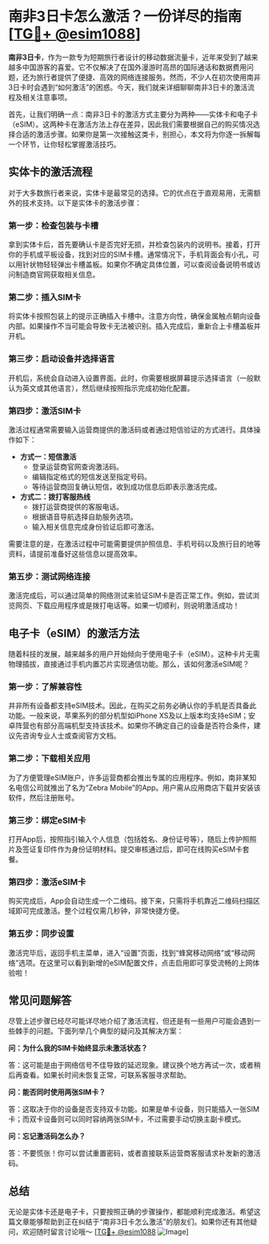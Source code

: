 # 南非3日卡怎么激活？一份详尽的指南[[TG💪+ @esim1088](https://t.me/s/esim1088)]

**南非3日卡**，作为一款专为短期旅行者设计的移动数据流量卡，近年来受到了越来越多中国游客的喜爱。它不仅解决了在国外漫游时高昂的国际通话和数据费用问题，还为旅行者提供了便捷、高效的网络连接服务。然而，不少人在初次使用南非3日卡时会遇到“如何激活”的困惑。今天，我们就来详细聊聊南非3日卡的激活流程及相关注意事项。

首先，让我们明确一点：南非3日卡的激活方式主要分为两种——实体卡和电子卡（eSIM）。这两种卡在激活方法上存在差异，因此我们需要根据自己的购买情况选择合适的激活步骤。如果你是第一次接触这类卡，别担心，本文将为你逐一拆解每一个环节，让你轻松掌握激活技巧。

## 实体卡的激活流程

对于大多数旅行者来说，实体卡是最常见的选择。它的优点在于直观易用，无需额外的技术支持。以下是实体卡的激活步骤：

### 第一步：检查包装与卡槽

拿到实体卡后，首先要确认卡是否完好无损，并检查包装内的说明书。接着，打开你的手机或平板设备，找到对应的SIM卡槽。通常情况下，手机背面会有小孔，可以用针状物轻轻弹出卡槽盖板。如果你不确定具体位置，可以查阅设备说明书或访问制造商官网获取相关信息。

### 第二步：插入SIM卡

将实体卡按照包装上的提示正确插入卡槽中。注意方向性，确保金属触点朝向设备内部。如果操作不当可能会导致卡无法被识别。插入完成后，重新合上卡槽盖板并开机。

### 第三步：启动设备并选择语言

开机后，系统会自动进入设置界面。此时，你需要根据屏幕提示选择语言（一般默认为英文或其他语言），然后继续按照指示完成初始化配置。

### 第四步：激活SIM卡

激活过程通常需要输入运营商提供的激活码或者通过短信验证的方式进行。具体操作如下：
- **方式一：短信激活**
  - 登录运营商官网查询激活码。
  - 编辑指定格式的短信发送至指定号码。
  - 等待运营商回复确认短信，收到成功信息后即表示激活完成。
- **方式二：拨打客服热线**
  - 拨打运营商提供的客服电话。
  - 根据语音导航选择自助服务选项。
  - 输入相关信息完成身份验证后即可激活。

需要注意的是，在激活过程中可能需要提供护照信息、手机号码以及旅行目的地等资料，请提前准备好这些信息以提高效率。

### 第五步：测试网络连接

激活完成后，可以通过简单的网络测试来验证SIM卡是否正常工作。例如，尝试浏览网页、下载应用程序或是拨打电话等。如果一切顺利，则说明激活成功！

## 电子卡（eSIM）的激活方法

随着科技的发展，越来越多的用户开始倾向于使用电子卡（eSIM）。这种卡片无需物理插拔，直接通过手机内置芯片实现通信功能。那么，该如何激活eSIM呢？

### 第一步：了解兼容性

并非所有设备都支持eSIM技术。因此，在购买之前务必确认你的手机是否具备此功能。一般来说，苹果系列的部分机型如iPhone XS及以上版本均支持eSIM；安卓阵营也有部分高端机型支持该技术。如果你不确定自己的设备是否符合条件，建议先咨询专业人士或查阅官方文档。

### 第二步：下载相关应用

为了方便管理eSIM账户，许多运营商都会推出专属的应用程序。例如，南非某知名电信公司就推出了名为“Zebra Mobile”的App。用户需从应用商店下载并安装该软件，然后注册账号。

### 第三步：绑定eSIM卡

打开App后，按照指引输入个人信息（包括姓名、身份证号等），随后上传护照照片及签证复印件作为身份证明材料。提交审核通过后，即可在线购买eSIM卡套餐。

### 第四步：激活eSIM卡

购买完成后，App会自动生成一个二维码。接下来，只需将手机靠近二维码扫描区域即可完成激活。整个过程仅需几秒钟，非常快捷方便。

### 第五步：同步设置

激活完毕后，返回手机主菜单，进入“设置”页面，找到“蜂窝移动网络”或“移动网络”选项。在这里可以看到新增的eSIM配置文件，点击启用即可享受流畅的上网体验啦！

## 常见问题解答

尽管上述步骤已经尽可能详尽地介绍了激活流程，但还是有一些用户可能会遇到一些棘手的问题。下面列举几个典型的疑问及其解决方案：

**问：为什么我的SIM卡始终显示未激活状态？**

答：这可能是由于网络信号不佳导致的延迟现象。建议换个地方再试一次，或者稍后再查看。如果长时间未恢复正常，可联系客服寻求帮助。

**问：能否同时使用两张SIM卡？**

答：这取决于你的设备是否支持双卡功能。如果是单卡设备，则只能插入一张SIM卡；而双卡设备则可以同时容纳两张SIM卡，不过需要手动切换主副卡模式。

**问：忘记激活码怎么办？**

答：不要慌张！你可以尝试重置密码，或者直接联系运营商客服请求补发新的激活码。

## 总结

无论是实体卡还是电子卡，只要按照正确的步骤操作，都能顺利完成激活。希望这篇文章能够帮助到正在纠结于“南非3日卡怎么激活”的朋友们。如果你还有其他疑问，欢迎随时留言讨论哦～ [[TG💪+ @esim1088](https://t.me/s/esim1088) ![Image](https://i.postimg.cc/4NQfJmqS/Snipaste-2025-05-13-00-14-12.png)]